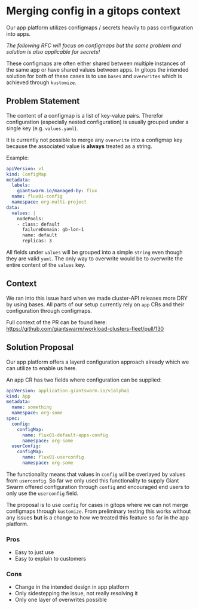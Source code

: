 # Merging config in a gitops context

Our app platform utilizes configmaps / secrets heavily to pass configuration into apps.

*The following RFC will focus on configmaps but the same problem and solution is also applicable for secrets!*

These configmaps are often either shared between multiple instances of the same app or have shared values between apps.
In gitops the intended solution for both of these cases is to use `bases` and `overwrites` which is achieved through `kustomize`.

## Problem Statement

The content of a configmap is a list of key-value pairs.
Therefor configuration (especially nested configuration) is usually grouped under a single key (e.g. `values.yaml`).

It is currently not possible to merge any `overwrite` into a configmap key because the associated value is **always** treated as a string.

Example:
```yaml
apiVersion: v1
kind: ConfigMap
metadata:
  labels:
    giantswarm.io/managed-by: flux
  name: flux01-config
  namespace: org-multi-project
data:
  values: |
    nodePools:
    - class: default
      failureDomain: gb-lon-1
      name: default
      replicas: 3
```
All fields under `values` will be grouped into a simple `string` even though they are valid `yaml`.
The only way to overwrite would be to overwrite the entire content of the `values` key.

## Context

We ran into this issue hard when we made cluster-API releases more DRY by using bases.
All parts of our setup currently rely on `app` CRs and their configuration through configmaps.

Full context of the PR can be found here: https://github.com/giantswarm/workload-clusters-fleet/pull/130

## Solution Proposal

Our app platform offers a layerd configuration approach already which we can utilize to enable us here.

An app CR has two fields where configuration can be supplied:
```yaml
apiVersion: application.giantswarm.io/v1alpha1
kind: App
metadata:
  name: something
  namespace: org-some
spec:
  config:
    configMap:
      name: flux01-default-apps-config
      namespace: org-some
  userConfig:
    configMap:
      name: flux01-userconfig
      namespace: org-some
```
The functionality means that values in `config` will be overlayed by values from `userconfig`.
So far we only used this functionality to supply Giant Swarm offered configuration through `config` and encouraged end users to only use the `userconfig` field.

The proposal is to use `config` for cases in gitops where we can not merge configmaps through `kustomize`.
From preliminary testing this works without any issues **but** is a change to how we treated this feature so far in the app platform.

### Pros
- Easy to just use
- Easy to explain to customers
### Cons
- Change in the intended design in app platform
- Only sidestepping the issue, not really resolving it
- Only one layer of overwrites possible
